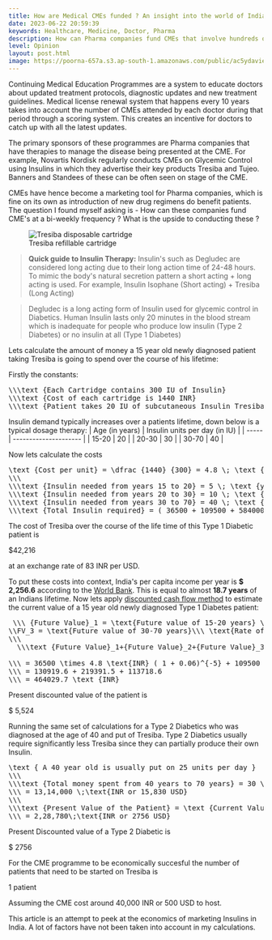 ```yaml
---
title: How are Medical CMEs funded ? An insight into the world of Indian Pharma Marketing
date: 2023-06-22 20:59:39
keywords: Healthcare, Medicine, Doctor, Pharma
description: How can Pharma companies fund CMEs that involve hundreds of people and cost lakhs of rupees ? What is the upside ?
level: Opinion
layout: post.html
image: https://poorna-657a.s3.ap-south-1.amazonaws.com/public/ac5ydavieeqcqa3gnkcw.png
---
```


Continuing Medical Education Programmes are a system to educate doctors about updated treatment protocols, diagnostic updates and new treatment guidelines. Medical license renewal system that happens every 10 years takes into account the number of CMEs attended by each doctor during that period through a scoring system. This creates an incentive for doctors to catch up with all the latest updates.

The primary sponsors of these programmes are Pharma companies that have therapies to manage the disease being presented at the CME. For example, Novartis Nordisk regularly conducts CMEs on Glycemic Control using Insulins in which they advertise their key products Tresiba and Tujeo. Banners and Standees of these can be often seen on stage of the CME.

CMEs have hence become a marketing tool for Pharma companies, which is fine on its own as introduction of new drug regimens do benefit patients. The question I found myself asking is - How can these companies fund CME's at a bi-weekly frequency ? What is the upside to conducting these ?

<figure>
    <img  src="https://poorna-657a.s3.ap-south-1.amazonaws.com/public/ac5ydavieeqcqa3gnkcw.png" alt="Tresiba disposable cartridge" >
    <figcaption>
        Tresiba refillable cartridge
    </figcaption>
</figure>

> **Quick guide to Insulin Therapy:** Insulin's such as Degludec are considered long acting due to their long action time of 24-48 hours. To mimic the body's natural secretion pattern a short acting + long acting is used. For example, Insulin Isophane (Short acting) + Tresiba (Long Acting)

> Degludec is a long acting form of Insulin used for glycemic control in Diabetics. Human Insulin lasts only 20 minutes in the blood stream which is inadequate for people who produce low insulin (Type 2 Diabetes) or no insulin at all (Type 1 Diabetes)

Lets calculate the amount of money a 15 year old newly diagnosed patient taking Tresiba is going to spend over the course of his lifetime:

Firstly the constants:

<pre id="latex" >
\\\text {Each Cartridge contains 300 IU of Insulin}
\\\text {Cost of each cartridge is 1440 INR}
\\\text {Patient takes 20 IU of subcutaneous Insulin Tresiba currently}
</pre>

Insulin demand typically increases over a patients lifetime, down below is a typical dosage therapy:
| Age (in years) | Insulin units per day (in IU) |
| ----- | --------------------- |
| 15-20 | 20 |
| 20-30 | 30 |
| 30-70 | 40 |

Now lets calculate the costs

<pre id="latex">
\text {Cost per unit} = \dfrac {1440} {300} = 4.8 \; \text {INR}
\\\
\\\text {Insulin needed from years 15 to 20} = 5 \; \text {years} \cdot 365 \; \text {days} \cdot 20 \; \text{Units per day} = 36500 \; \text{Units}
\\\text {Insulin needed from years 20 to 30} = 10 \; \text {years} \cdot 365 \; \text {days} \cdot 30 \; \text {Units per day} = 109500 \; \text {Units}
\\\text {Insulin needed from years 30 to 70} = 40 \; \text {years} \cdot 365 \; \text {days} \cdot 40 \; \text {Units per day} = 584000 \; \text {Units}
\\\text {Total Insulin required} = ( 36500 + 109500 + 584000 ) \cdot 4.8 \;\text {INR} = 35,04,000 \;\text {INR or 42,216 USD}
</pre>

The cost of Tresiba over the course of the life time of this Type 1 Diabetic patient is <p class="text-3xl"> $42,216 </p>
at an exchange rate of 83 INR per USD.

To put these costs into context, India's per capita income per year is **$ 2,256.6** according to the [World Bank](https://data.worldbank.org/indicator/NY.GDP.PCAP.CD?end=2021&locations=IN&start=1996). This is equal to almost **18.7 years** of an Indians lifetime.
Now lets apply [discounted cash flow method](https://en.wikipedia.org/wiki/Discounted_cash_flow) to estimate the current value of a 15 year old newly diagnosed Type 1 Diabetes patient:

<pre id="latex">
 \\\ {Future Value}_1 = \text{Future value of 15-20 years} \\{Future Value}_2 = \text{Future value of 20-30 years} 
\\FV_3 = \text{Future value of 30-70 years}\\\ \text{Rate of discount annually} = 6\% 
\\\
  \\\text {Future Value}_1+{Future Value}_2+{Future Value}_3 = {Present Value}_1(1+d_t)^{-t} +{Present Value}_2(1+d_t)^{-t} +{Present Value}_3(1+d_t)^{-t}

\\\ = 36500 \times 4.8 \text{INR} ( 1 + 0.06)^{-5} + 109500 \times 4.8\text{INR} ( 1 + 0.06 )^{-15} + 584000 \times 4.8 \text{INR}( 1 + 0.06 )^{-55}
\\\ = 130919.6 + 219391.5 + 113718.6
\\\ = 464029.7 \text {INR}
</pre>

Present discounted value of the patient is

<p class="text-3xl" >$ 5,524</p>

Running the same set of calculations for a Type 2 Diabetics who was diagnosed at the age of 40 and put of Tresiba. Type 2 Diabetics usually require significantly less Tresiba since they can partially produce their own Insulin.

<pre id="latex">
\text { A 40 year old is usually put on 25 units per day }
\\\
\\\text {Total money spent from 40 years to 70 years} = 30 \;\text{years} \times 365 \;\text{days} \times 25 \;\text{Units} \times 4.8 \;\text{INR}
\\\ = 13,14,000 \;\text{INR or 15,830 USD}
\\\
\\\text {Present Value of the Patient} = \text {Current Value} \times ( 1 + 0.06 )^{-30}
\\\ = 2,28,780\;\text{INR or 2756 USD}
</pre>

Present Discounted value of a Type 2 Diabetic is <p class="text-2xl" >$ 2756</p>

For the CME programme to be economically succesful the number of patients that need to be started on Tresiba is <p class="text-3xl font-bold bg-red-200 border-b-4 border-solid border-red-500 inline-block p-2 m-0" >1 patient</p>

Assuming the CME cost around 40,000 INR or 500 USD to host.

This article is an attempt to peek at the economics of marketing Insulins in India. A lot of factors have not been taken into account in my calculations.

<link rel="stylesheet" href="https://cdn.jsdelivr.net/npm/katex@0.16.7/dist/katex.min.css" integrity="sha384-3UiQGuEI4TTMaFmGIZumfRPtfKQ3trwQE2JgosJxCnGmQpL/lJdjpcHkaaFwHlcI" crossorigin="anonymous">
<script src="https://cdn.jsdelivr.net/npm/katex@0.16.7/dist/katex.min.js" integrity="sha384-G0zcxDFp5LWZtDuRMnBkk3EphCK1lhEf4UEyEM693ka574TZGwo4IWwS6QLzM/2t" crossorigin="anonymous"></script>
<script>
document.querySelectorAll("#latex").forEach((el) => {
    el.innerHTML = katex.renderToString(el.innerHTML, {
    throwOnError: false,
    });
});
</script>
